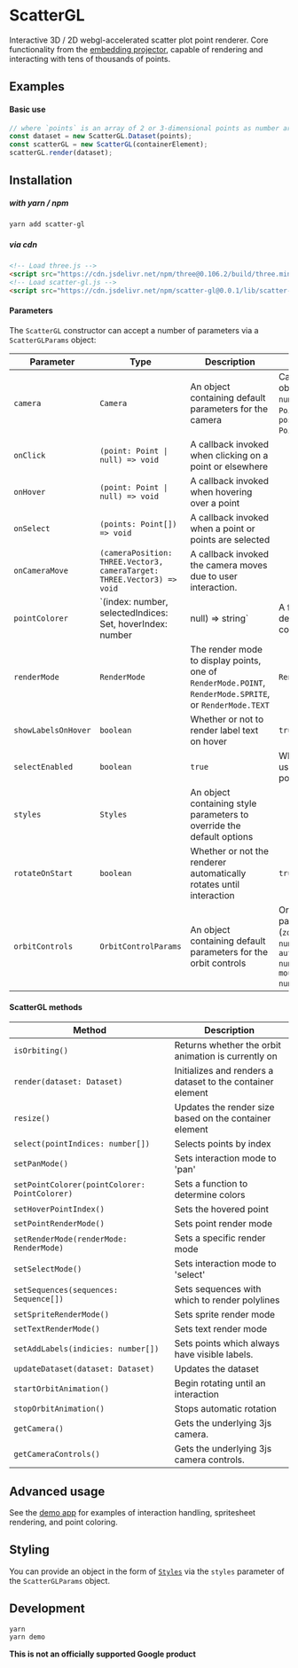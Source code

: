# ScatterGL

Interactive 3D / 2D webgl-accelerated scatter plot point renderer. Core functionality from the [embedding projector](http://projector.tensorflow.org), capable of rendering and interacting with tens of thousands of points.

## Examples

#### Basic use

```javascript
// where `points` is an array of 2 or 3-dimensional points as number arrays.
const dataset = new ScatterGL.Dataset(points);
const scatterGL = new ScatterGL(containerElement);
scatterGL.render(dataset);
```

## Installation

##### with yarn / npm

```bash
yarn add scatter-gl
```

##### via cdn

```html
<!-- Load three.js -->
<script src="https://cdn.jsdelivr.net/npm/three@0.106.2/build/three.min.js"></script>
<!-- Load scatter-gl.js -->
<script src="https://cdn.jsdelivr.net/npm/scatter-gl@0.0.1/lib/scatter-gl.min.js"></script>
```

#### Parameters

The `ScatterGL` constructor can accept a number of parameters via a `ScatterGLParams` object:

| Parameter           | Type                                                                               | Description                                                                                             | default                                                                                                       |
| ------------------- | ---------------------------------------------------------------------------------- | ------------------------------------------------------------------------------------------------------- | ------------------------------------------------------------------------------------------------------------- |
| `camera`            | `Camera`                                                                           | An object containing default parameters for the camera                                                  | Camera params object (`zoom: number`, `target: Point3D`, and `position: Point3D`)                             |
| `onClick`           | `(point: Point \| null) => void`                                                   | A callback invoked when clicking on a point or elsewhere                                                |                                                                                                               |
| `onHover`           | `(point: Point \| null) => void`                                                   | A callback invoked when hovering over a point                                                           |                                                                                                               |
| `onSelect`          | `(points: Point[]) => void`                                                        | A callback invoked when a point or points are selected                                                  |                                                                                                               |
| `onCameraMove`      | `(cameraPosition: THREE.Vector3, cameraTarget: THREE.Vector3) => void`             | A callback invoked the camera moves due to user interaction.                                            |                                                                                                               |
| `pointColorer`      | `(index: number, selectedIndices: Set<number>, hoverIndex: number|null) => string` | A function to determine the color of points                                                             |                                                                                                               |
| `renderMode`        | `RenderMode`                                                                       | The render mode to display points, one of `RenderMode.POINT`, `RenderMode.SPRITE`, or `RenderMode.TEXT` | `RenderMode.POINT`                                                                                            |
| `showLabelsOnHover` | `boolean`                                                                          | Whether or not to render label text on hover                                                            | `true`                                                                                                        |
| `selectEnabled`     | `boolean`                                                                          | `true`                                                                                                  | Whether or not a user can select points by clicking                                                           |
| `styles`            | `Styles`                                                                           | An object containing style parameters to override the default options                                   |                                                                                                               |
| `rotateOnStart`     | `boolean`                                                                          | Whether or not the renderer automatically rotates until interaction                                     | `true`                                                                                                        |
| `orbitControls`     | `OrbitControlParams`                                                               | An object containing default parameters for the orbit controls                                          | Orbit Controls params object (`zoomSpeed: number`, `autoRotateSpeed: number`, and `mouseRotateSpeed: number`) |

#### ScatterGL methods

| Method                                        | Description                                                |
| --------------------------------------------- | ---------------------------------------------------------- |
| `isOrbiting()`                                | Returns whether the orbit animation is currently on        |
| `render(dataset: Dataset)`                    | Initializes and renders a dataset to the container element |
| `resize()`                                    | Updates the render size based on the container element     |
| `select(pointIndices: number[])`              | Selects points by index                                    |
| `setPanMode()`                                | Sets interaction mode to 'pan'                             |
| `setPointColorer(pointColorer: PointColorer)` | Sets a function to determine colors                        |
| `setHoverPointIndex()`                        | Sets the hovered point                                     |
| `setPointRenderMode()`                        | Sets point render mode                                     |
| `setRenderMode(renderMode: RenderMode)`       | Sets a specific render mode                                |
| `setSelectMode()`                             | Sets interaction mode to 'select'                          |
| `setSequences(sequences: Sequence[])`         | Sets sequences with which to render polylines              |
| `setSpriteRenderMode()`                       | Sets sprite render mode                                    |
| `setTextRenderMode()`                         | Sets text render mode                                      |
| `setAddLabels(indicies: number[])`            | Sets points which always have visible labels.              |
| `updateDataset(dataset: Dataset)`             | Updates the dataset                                        |
| `startOrbitAnimation()`                       | Begin rotating until an interaction                        |
| `stopOrbitAnimation()`                        | Stops automatic rotation                                   |
| `getCamera()`                                 | Gets the underlying 3js camera.                            |
| `getCameraControls()`                         | Gets the underlying 3js camera controls.                   |

## Advanced usage

See the [demo app](./demo/index.ts) for examples of interaction handling, spritesheet rendering, and point coloring.

## Styling

You can provide an object in the form of [`Styles`](./src/styles.ts) via the `styles` parameter of the `ScatterGLParams` object.

## Development

```bash
yarn
yarn demo
```

**This is not an officially supported Google product**
